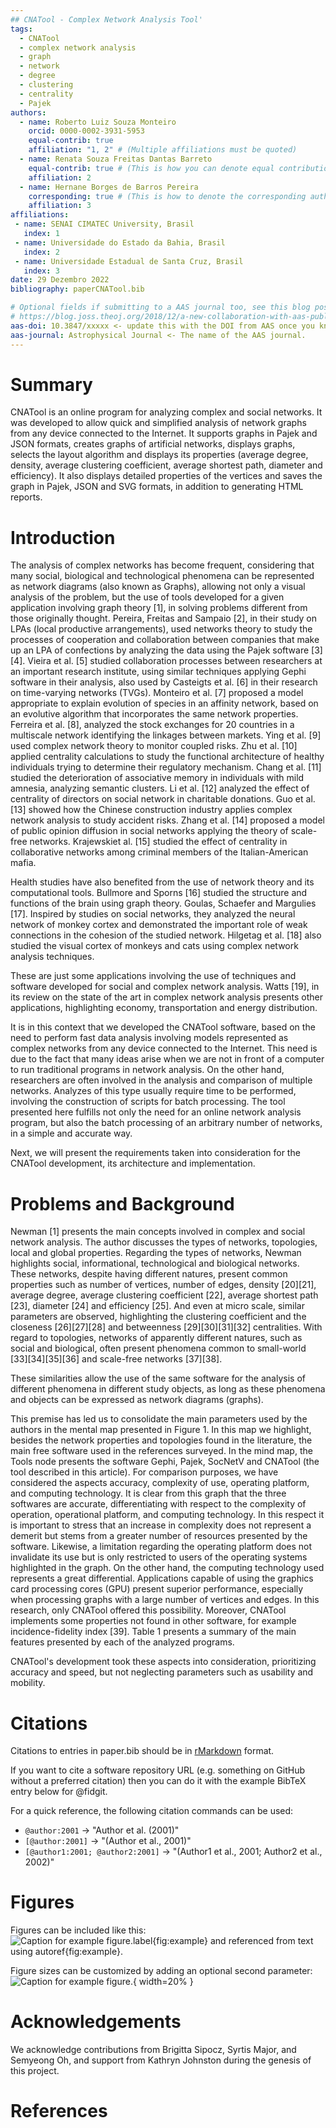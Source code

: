 ```yaml
---
## CNATool - Complex Network Analysis Tool'
tags:
  - CNATool
  - complex network analysis
  - graph
  - network
  - degree
  - clustering
  - centrality
  - Pajek 
authors:
  - name: Roberto Luiz Souza Monteiro
    orcid: 0000-0002-3931-5953
    equal-contrib: true
    affiliation: "1, 2" # (Multiple affiliations must be quoted)
  - name: Renata Souza Freitas Dantas Barreto
    equal-contrib: true # (This is how you can denote equal contributions between multiple authors)
    affiliation: 2
  - name: Hernane Borges de Barros Pereira
    corresponding: true # (This is how to denote the corresponding author)
    affiliation: 3
affiliations:
 - name: SENAI CIMATEC University, Brasil
   index: 1
 - name: Universidade do Estado da Bahia, Brasil
   index: 2
 - name: Universidade Estadual de Santa Cruz, Brasil
   index: 3
date: 29 Dezembro 2022
bibliography: paperCNATool.bib

# Optional fields if submitting to a AAS journal too, see this blog post:
# https://blog.joss.theoj.org/2018/12/a-new-collaboration-with-aas-publishing
aas-doi: 10.3847/xxxxx <- update this with the DOI from AAS once you know it.
aas-journal: Astrophysical Journal <- The name of the AAS journal.
---
```


# Summary

CNATool is an online program for analyzing complex and social networks. It was developed to allow quick and simplified analysis of network graphs from any device connected to the Internet. It supports graphs in Pajek and JSON formats, creates graphs of artificial networks, displays graphs, selects the layout algorithm and displays its properties (average degree, density, average clustering coefficient, average shortest path, diameter and efficiency). It also displays detailed properties of the vertices and saves the graph in Pajek, JSON and SVG formats, in addition to generating HTML reports.

# Introduction

The analysis of complex networks has become frequent, considering that many social, biological and technological phenomena can be represented as network diagrams (also known as Graphs), allowing not only a visual analysis of the problem, but the use of tools developed for a given application involving graph theory [1], in solving problems different from those originally thought. Pereira, Freitas and Sampaio [2], in their study on LPAs (local productive arrangements), used networks theory to study the processes of cooperation and collaboration between companies that make up an LPA of confections by analyzing the data using the Pajek software [3] [4]. Vieira et al. [5] studied collaboration processes between researchers at an important research institute, using similar techniques applying Gephi software in their analysis, also used by Casteigts et al. [6] in their research on time-varying networks (TVGs). Monteiro et al. [7] proposed a model appropriate to explain evolution of species in an affinity network, based on an evolutive algorithm that incorporates the same network properties. Ferreira et al. [8], analyzed the stock exchanges for 20 countries in a multiscale network identifying the linkages between markets. Ying et al. [9] used complex network theory to monitor coupled risks. Zhu et al. [10] applied centrality calculations to study the functional architecture of healthy individuals trying to determine their regulatory mechanism. Chang et al. [11] studied the deterioration of associative memory in individuals with mild amnesia, analyzing semantic clusters. Li et al. [12] analyzed the effect of centrality of directors on social network in charitable donations. Guo et al. [13] showed how the Chinese construction industry applies complex network analysis to study accident risks. Zhang et al. [14] proposed a model of public opinion diffusion in social networks applying the theory of scale-free networks. Krajewskiet al. [15] studied the effect of centrality in collaborative networks among criminal members of the Italian-American mafia.

Health studies have also benefited from the use of network theory and its computational tools. Bullmore and Sporns [16] studied the structure and functions of the brain using graph theory. Goulas, Schaefer and Margulies [17]. Inspired by studies on social networks, they analyzed the neural network of monkey cortex and demonstrated the important role of weak connections in the cohesion of the studied network. Hilgetag et al. [18] also studied the visual cortex of monkeys and cats using complex network analysis techniques.

These are just some applications involving the use of techniques and software developed for social and complex network analysis. Watts [19], in its review on the state of the art in complex network analysis presents other applications, highlighting economy, transportation and energy distribution.

It is in this context that we developed the CNATool software, based on the need to perform fast data analysis involving models represented as complex networks from any device connected to the Internet. This need is due to the fact that many ideas arise when we are not in front of a computer to run traditional programs in network analysis. On the other hand, researchers are often involved in the analysis and comparison of multiple networks. Analyzes of this type usually require time to be performed, involving the construction of scripts for batch processing. The tool presented here fulfills not only the need for an online network analysis program, but also the batch processing of an arbitrary number of networks, in a simple and accurate way.

Next, we will present the requirements taken into consideration for the CNATool development, its architecture and implementation.


# Problems and Background 

Newman [1] presents the main concepts involved in complex and social network analysis. The author discusses the types of networks, topologies, local and global properties. Regarding the types of networks, Newman highlights social, informational, technological and biological networks. These networks, despite having different natures, present common properties such as number of vertices, number of edges, density [20][21], average degree, average clustering coefficient [22], average shortest path [23], diameter [24] and efficiency [25]. And even at micro scale, similar parameters are observed, highlighting the clustering coefficient and the closeness [26][27][28] and betweenness [29][30][31][32] centralities. With regard to topologies, networks of apparently different natures, such as social and biological, often present phenomena common to small-world [33][34][35][36] and scale-free networks [37][38].

These similarities allow the use of the same software for the analysis of different phenomena in different study objects, as long as these phenomena and objects can be expressed as network diagrams (graphs).

This premise has led us to consolidate the main parameters used by the authors in the mental map presented in Figure 1. In this map we highlight, besides the network properties and topologies found in the literature, the main free software used in the references surveyed. In the mind map, the Tools node presents the software Gephi, Pajek, SocNetV and CNATool (the tool described in this article). For comparison purposes, we have considered the aspects accuracy, complexity of use, operating platform, and computing technology. It is clear from this graph that the three softwares are accurate, differentiating with respect to the complexity of operation, operational platform, and computing technology. In this respect it is important to stress that an increase in complexity does not represent a demerit but stems from a greater number of resources presented by the software. Likewise, a limitation regarding the operating platform does not invalidate its use but is only restricted to users of the operating systems highlighted in the graph. On the other hand, the computing technology used represents a great differential. Applications capable of using the graphics card processing cores (GPU) present superior performance, especially when processing graphs with a large number of vertices and edges. In this research, only CNATool offered this possibility. Moreover, CNATool implements some properties not found in other software, for example incidence-fidelity index [39]. Table 1 presents a summary of the main features presented by each of the analyzed programs.

CNATool's development took these aspects into consideration, prioritizing accuracy and speed, but not neglecting parameters such as usability and mobility.


# Citations

Citations to entries in paper.bib should be in
[rMarkdown](http://rmarkdown.rstudio.com/authoring_bibliographies_and_citations.html)
format.

If you want to cite a software repository URL (e.g. something on GitHub without a preferred
citation) then you can do it with the example BibTeX entry below for @fidgit.

For a quick reference, the following citation commands can be used:
- `@author:2001`  ->  "Author et al. (2001)"
- `[@author:2001]` -> "(Author et al., 2001)"
- `[@author1:2001; @author2:2001]` -> "(Author1 et al., 2001; Author2 et al., 2002)"

# Figures

Figures can be included like this:
![Caption for example figure.label{fig:example}](figure.png)
and referenced from text using autoref{fig:example}.

Figure sizes can be customized by adding an optional second parameter:
![Caption for example figure.](figure.png){ width=20% }

# Acknowledgements

We acknowledge contributions from Brigitta Sipocz, Syrtis Major, and Semyeong
Oh, and support from Kathryn Johnston during the genesis of this project.

# References
